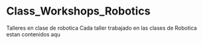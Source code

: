 # Class_Workshops_Robotics
Talleres en clase de robotica
Cada taller trabajado en las clases de Robotica estan contenidos aqu
